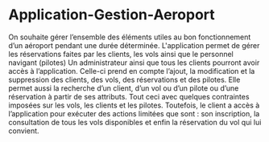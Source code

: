 # Application-Gestion-Aeroport
On souhaite gérer l’ensemble des éléments utiles au bon fonctionnement d’un aéroport pendant une durée déterminée. L'application permet de gérer les réservations faites par les clients, les vols ainsi que le personnel navigant (pilotes) Un administrateur ainsi que tous les clients pourront avoir accès à l’application. Celle-ci prend en compte l’ajout, la modification et la suppression des clients, des vols, des réservations et des pilotes. Elle permet aussi la recherche d’un client, d’un vol ou d’un pilote ou d’une réservation à partir de ses attributs. Tout ceci avec quelques contraintes imposées sur les vols, les clients et les pilotes. Toutefois, le client a accès à l’application pour exécuter des actions limitées que sont : son inscription, la consultation de tous les vols disponibles et enfin la réservation du vol qui lui convient.
